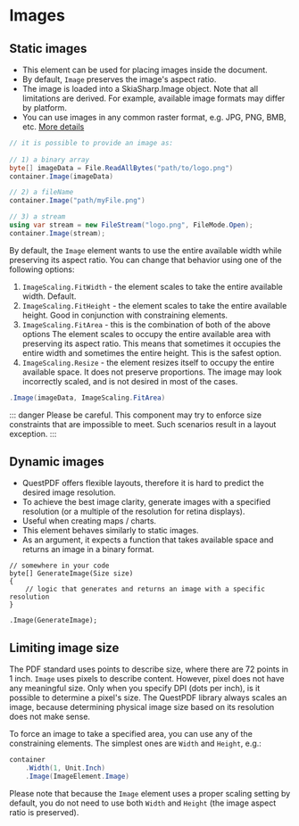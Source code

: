 # Images

## Static images

- This element can be used for placing images inside the document.
- By default, `Image` preserves the image's aspect ratio.
- The image is loaded into a SkiaSharp.Image object. Note that all limitations are derived. For example, available image formats may differ by platform.
- You can use images in any common raster format, e.g. JPG, PNG, BMB, etc. [More details](https://docs.microsoft.com/en-us/dotnet/api/skiasharp.skencodedimageformat)

```csharp
// it is possible to provide an image as:
 
// 1) a binary array
byte[] imageData = File.ReadAllBytes("path/to/logo.png")
container.Image(imageData)

// 2) a fileName
container.Image("path/myFile.png")

// 3) a stream
using var stream = new FileStream("logo.png", FileMode.Open);
container.Image(stream);
```

By default, the `Image` element wants to use the entire available width while preserving its aspect ratio. You can change that behavior using one of the following options:
1) `ImageScaling.FitWidth` - the element scales to take the entire available width. Default.
2) `ImageScaling.FitHeight` - the element scales to take the entire available height. Good in conjunction with constraining elements.
3) `ImageScaling.FitArea` - this is the combination of both of the above options  The element scales to occupy the entire available area with preserving its aspect ratio. This means that sometimes it occupies the entire width and sometimes the entire height. This is the safest option.
4) `ImageScaling.Resize` - the element resizes itself to occupy the entire available space. It does not preserve proportions. The image may look incorrectly scaled, and is not desired in most of the cases.

```csharp
.Image(imageData, ImageScaling.FitArea)
```

::: danger
Please be careful. This component may try to enforce size constraints that are impossible to meet. Such scenarios result in a layout exception.
:::

## Dynamic images

- QuestPDF offers flexible layouts, therefore it is hard to predict the desired image resolution.
- To achieve the best image clarity, generate images with a specified resolution (or a multiple of the resolution for retina displays).
- Useful when creating maps / charts.
- This element behaves similarly to static images.
- As an argument, it expects a function that takes available space and returns an image in a binary format.

```csharp{7-7}
// somewhere in your code
byte[] GenerateImage(Size size)
{
    // logic that generates and returns an image with a specific resolution
}

.Image(GenerateImage);
```

## Limiting image size

The PDF standard uses points to describe size, where there are 72 points in 1 inch. `Image` uses pixels to describe content. However, pixel does not have any meaningful size. Only when you specify DPI (dots per inch), is it possible to determine a pixel's size. The QuestPDF library always scales an image, because determining physical image size based on its resolution does not make sense.

To force an image to take a specified area, you can use any of the constraining elements. The simplest ones are `Width` and `Height`, e.g.:

```csharp
container
    .Width(1, Unit.Inch)
    .Image(ImageElement.Image)
```

Please note that because the `Image` element uses a proper scaling setting by default, you do not need to use both `Width` and `Height` (the image aspect ratio is preserved).
